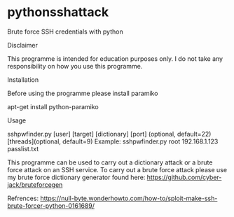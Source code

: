 # pythonsshattack
Brute force SSH credentials with python

Disclaimer

This programme is intended for education purposes only. I do not take any responsibility on how you use this programme.

Installation

Before using the programme please install paramiko

apt-get install python-paramiko


Usage

sshpwfinder.py [user] [target] [dictionary] [port] (optional, default=22) [threads](optional, default=9) Example: sshpwfinder.py root 192.168.1.123 passlist.txt

This programme can be used to carry out a dictionary attack or a brute force attack on an SSH service. To carry out a brute force attack please use my brute force dictionary generator found here: https://github.com/cyber-jack/bruteforcegen


Refrences: https://null-byte.wonderhowto.com/how-to/sploit-make-ssh-brute-forcer-python-0161689/
